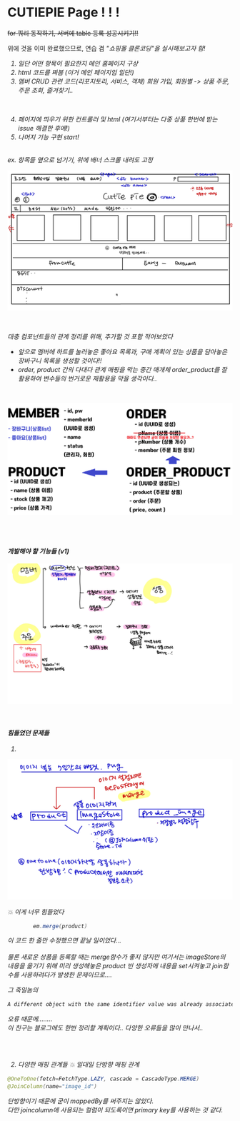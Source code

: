 # CUTIEPIE Page ! ! !

~~for 쿼리 동작하기, 서버에 table 등록 성공시키기!!~~

위에 것을 이미 완료했으므로, 연습 겸 
<em>"쇼핑몰 클론코딩"<em>을 실시해보고자 함!

1. 일단 어떤 항목이 필요한지 메인 홈페이지 구상
2. html 코드를 짜봄
   (이거 메인 페이지임 일단!)
3. 멤버 CRUD 관련 코드(리포지토리, 서비스, 객체)
회원 가입, 회원별 -> 상품 주문, 주문 조회, 즐겨찾기.. 
<br>

4. 페이지에 띄우기 위한 컨트롤러 및 html
   (여기서부터는 다중 상품 한번에 받는 issue 해결한 후에!)
5. 나머지 기능 구현 start!

<br>
ex. 항목들 옆으로 넘기기, 위에 배너 스크롤 내려도 고정

<br>

![메인](./image/메인홈2.jpg)

<br>


대충 컴포넌트들의 관계 정리를 위해, 추가할 것 포함 적어보았다
- 앞으로 멤버에 하트를 눌러놓은 좋아요 목록과, 
구매 계획이 있는 상품을 담아놓은 장바구니 목록을 생성할 것이다!!
- order, product 간의 다대다 관계 매핑을 막는 중간 매개체
  order_product를 잘 활용하여 변수들의 번거로운 재활용을
  막을 생각이다..

<br>


![관계도](./image/관계도.png)

<br>
<br>

#### 개발해야 할 기능들 (v1)

![기능](./image/끄적-1.jpg)



<br>


#### 힘들었던 문제들

1)

![이미지](./image/끄적-3.jpg)

:boom: 이게 너무 힘들었다 

```java
        em.merge(product)
```
이 코드 한 줄만 수정했으면 끝날 일이었다...  
<br>
물론 새로운 상품을 등록할 때는 merge함수가 좋지 않지만 여기서는
imageStore의 내용을 옮기기 위해 미리 생성해놓은 product 빈 생성자에 내용을 set시켜놓고
join함수를 사용하려다가 발생한 문제이므로....

그 죽일놈의 
```java
A different object with the same identifier value was already associated with the session
```
오류 때문에........
<br>
이 친구는 블로그에도 한번 정리할 계획이다.. 다양한 오류들을 많이 만나서..

<br>
<br>

2. 다양한 매핑 관계들
   :boom: 일대일 단방향 매핑 관계
```java
@OneToOne(fetch=FetchType.LAZY, cascade = CascadeType.MERGE)
@JoinColumn(name="image_id")
```
단방향이기 때문에 굳이 mappedBy를 써주지는 않았다.
<br>
다만 joincolumn에 사용되는 컬럼이 되도록이면 primary key를 사용하는 것 같다.

